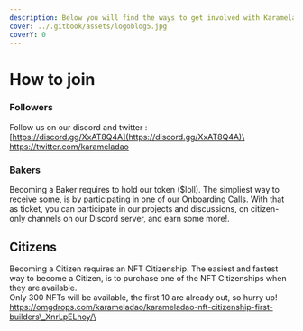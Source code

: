 ```yaml
---
description: Below you will find the ways to get involved with KaramelaDAO
cover: ../.gitbook/assets/logoblog5.jpg
coverY: 0
---
```


# How to join

### Followers

Follow us on our discord and twitter :\
[https://discord.gg/XxAT8Q4A](https://discord.gg/XxAT8Q4A)\
[https://twitter.com/karameladao ](https://twitter.com/karameladao)

### Bakers

Becoming a Baker requires to hold our token ($loll). The simpliest way to receive some, is by participating in one of our Onboarding Calls. With that as ticket, you can participate in our projects and discussions,  on citizen-only channels on our Discord server, and earn some more!.

## Citizens

Becoming a Citizen requires an NFT Citizenship. The easiest and fastest way to become a Citizen, is to purchase one of the NFT Citizenships when they are available.\
Only 300 NFTs will be available, the first 10 are already out, so hurry up! [https://omgdrops.com/karameladao/karameladao-nft-citizenship-first-builders\_XnrLpELhoy/\
](https://omgdrops.com/karameladao/karameladao-nft-citizenship-first-builders\_XnrLpELhoy/)

